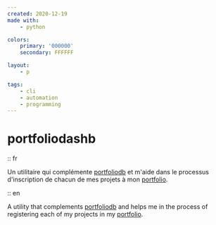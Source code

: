 ```yaml
---
created: 2020-12-19
made with:
    - python

colors:
    primary: '000000'
    secondary: FFFFFF

layout:
    - p

tags:
    - cli
    - automation
    - programming
---
```


# portfoliodashb

:: fr

Un utilitaire qui complémente [portfoliodb](https://fr.ewen.works/portfoliodb) et m'aide dans le processus d'inscription de chacun de mes projets à mon [portfolio](https://fr.ewen.works/ewen.works).

:: en

A utility that complements [portfoliodb](https://fr.ewen.works/portfoliodb) and helps me in the process of registering each of my projects in my [portfolio](https://en.ewen.works/ewen.works).